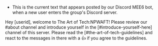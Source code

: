 * This is the current text that appears posted by our Discord MEE6 bot, when a new user enters the group's Discord server.

Hey [userid], welcome to The Art of Tech:NPWAFT! Please review our #about channel and introduce yourself in the [#introduce-yourself-here] channel of this server. Please read the [#the-art-of-tech-guidelines] and react to the messages in there with a :thumbsup: if you agree to the guidelines.

